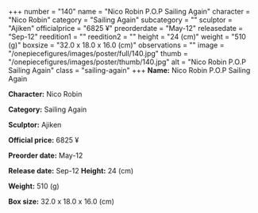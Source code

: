 +++
number = "140"
name = "Nico Robin P.O.P Sailing Again"
character = "Nico Robin"
category = "Sailing Again"
subcategory = ""
sculptor = "Ajiken"
officialprice = "6825 ¥"
preorderdate = "May-12"
releasedate = "Sep-12"
reedition1 = ""
reedition2 = ""
height = "24 (cm)"
weight = "510 (g)"
boxsize = "32.0 x 18.0 x 16.0 (cm)"
observations = ""
image = "/onepiecefigures/images/poster/full/140.jpg"
thumb = "/onepiecefigures/images/poster/thumb/140.jpg"
alt = "Nico Robin P.O.P Sailing Again"
class = "sailing-again"
+++
**Name:** Nico Robin P.O.P Sailing Again

**Character:** Nico Robin

**Category:** Sailing Again 

**Sculptor:** Ajiken

**Official price:** 6825 ¥

**Preorder date:** May-12

**Release date:** Sep-12
**Height:** 24 (cm)

**Weight:** 510 (g)

**Box size:** 32.0 x 18.0 x 16.0 (cm)

